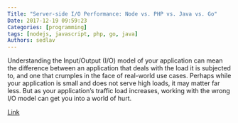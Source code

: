 ```yaml
---
Title: "Server-side I/O Performance: Node vs. PHP vs. Java vs. Go"
Date: 2017-12-19 09:59:23
Categories: [programming]
tags: [nodejs, javascript, php, go, java]
Authors: sedlav
---
```


Understanding the Input/Output (I/O) model of your application can mean the difference between an application that deals with the load it is subjected to, and one that crumples in the face of real-world use cases. Perhaps while your application is small and does not serve high loads, it may matter far less. But as your application’s traffic load increases, working with the wrong I/O model can get you into a world of hurt.

[Link](https://www.toptal.com/back-end/server-side-io-performance-node-php-java-go)
